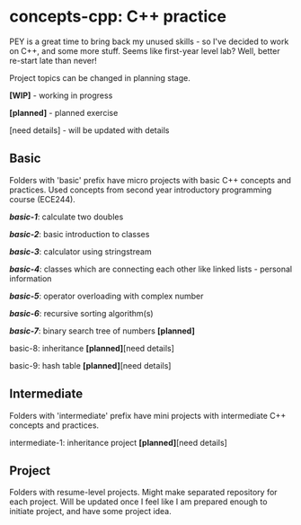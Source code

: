# **concepts-cpp: C++ practice**
PEY is a great time to bring back my unused skills - so I've decided to work on C++, and some more stuff. Seems like first-year level lab? Well, better re-start late than never!

Project topics can be changed in planning stage.

**[WIP]** - working in progress

**[planned]** - planned exercise

[need details] - will be updated with details

## **Basic**
Folders with 'basic' prefix have micro projects with basic C++ concepts and practices. Used concepts from second year introductory programming course (ECE244).

**_basic-1_**: calculate two doubles

**_basic-2_**: basic introduction to classes

**_basic-3_**: calculator using stringstream

**_basic-4_**: classes which are connecting each other like linked lists - personal information

**_basic-5_**: operator overloading with complex number

**_basic-6_**: recursive sorting algorithm(s)

**_basic-7_**: binary search tree of numbers **[planned]**

basic-8: inheritance **[planned]**[need details]

basic-9: hash table **[planned]**[need details]

## **Intermediate**
Folders with 'intermediate' prefix have mini projects with intermediate C++ concepts and practices.

intermediate-1: inheritance project **[planned]**[need details]

## **Project**
Folders with resume-level projects. Might make separated repository for each project. Will be updated once I feel like I am prepared enough to initiate project, and have some project idea.